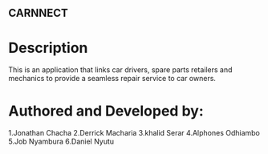 ## CARNNECT

# Description
 This is an application that links car drivers, spare parts retailers and mechanics to provide a seamless repair service to car owners.

# Authored and Developed by:
1.Jonathan Chacha
2.Derrick Macharia
3.khalid Serar
4.Alphones Odhiambo
5.Job Nyambura
6.Daniel Nyutu


